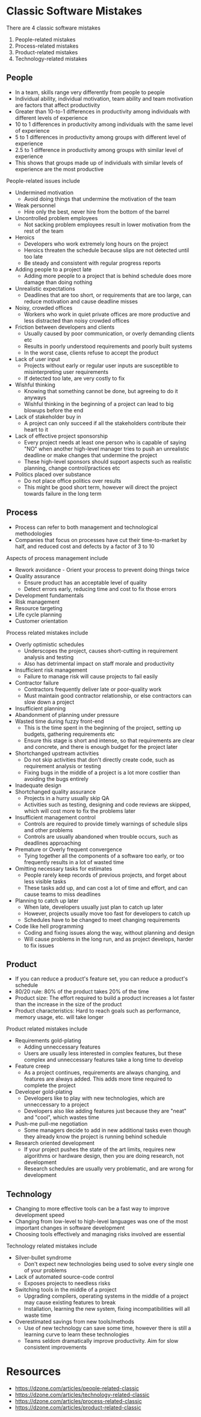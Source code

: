 # Classic Software Mistakes

There are 4 classic software mistakes

1. People-related mistakes
2. Process-related mistakes
3. Product-related mistakes
4. Technology-related mistakes

## People

-   In a team, skills range very differently from people to people
-   Individual ability, individual motivation, team ability and team motivation are factors that affect productivity
-   Greater than 10-to-1 differences in productivity among individuals with different levels of experience
-   10 to 1 differences in productivity among individuals with the same level of experience
-   5 to 1 differences in productivity among groups with different level of experience
-   2.5 to 1 difference in productivity among groups with similar level of experience
-   This shows that groups made up of individuals with similar levels of experience are the most productive

People-related issues include

-   Undermined motivation
    -   Avoid doing things that undermine the motivation of the team
-   Weak personnel
    -   Hire only the best, never hire from the bottom of the barrel
-   Uncontrolled problem employees
    -   Not sacking problem employees result in lower motivation from the rest of the team
-   Heroics
    -   Developers who work extremely long hours on the project
    -   Heroics threaten the schedule because slips are not detected until too late
    -   Be steady and consistent with regular progress reports
-   Adding people to a project late
    -   Adding more people to a project that is behind schedule does more damage than doing nothing
-   Unrealistic expectations
    -   Deadlines that are too short, or requirements that are too large, can reduce motivation and cause deadline misses
-   Noisy, crowded offices
    -   Workers who work in quiet private offices are more productive and less distracted than noisy crowded offices
-   Friction between developers and clients
    -   Usually caused by poor communication, or overly demanding clients etc
    -   Results in poorly understood requirements and poorly built systems
    -   In the worst case, clients refuse to accept the product
-   Lack of user input
    -   Projects without early or regular user inputs are susceptible to misinterpreting user requirements
    -   If detected too late, are very costly to fix
-   Wishful thinking
    -   Knowing that something cannot be done, but agreeing to do it anyways
    -   Wishful thinking in the beginning of a project can lead to big blowups before the end
-   Lack of stakeholder buy in
    -   A project can only succeed if all the stakeholders contribute their heart to it
-   Lack of effective project sponsorship
    -   Every project needs at least one person who is capable of saying "NO" when another high-level manager tries to push an unrealistic deadline or make changes that undermine the project
    -   These high-level sponsors should support aspects such as realistic planning, change control/practices etc
-   Politics placed over substance
    -   Do not place office politics over results
    -   This might be good short term, however will direct the project towards failure in the long term

## Process

-   Process can refer to both management and technological methodologies
-   Companies that focus on processes have cut their time-to-market by half, and reduced cost and defects by a factor of 3 to 10

Aspects of process management include

-   Rework avoidance - Orient your process to prevent doing things twice
-   Quality assurance
    -   Ensure product has an acceptable level of quality
    -   Detect errors early, reducing time and cost to fix those errors
-   Development fundamentals
-   Risk management
-   Resource targeting
-   Life cycle planning
-   Customer orientation

Process related mistakes include

-   Overly optimistic schedules
    -   Underscopes the project, causes short-cutting in requirement analysis and testing
    -   Also has detrimental impact on staff morale and productivity
-   Insufficient risk management
    -   Failure to manage risk will cause projects to fail easily
-   Contractor failure
    -   Contractors frequently deliver late or poor-quality work
    -   Must maintain good contractor relationship, or else contractors can slow down a project
-   Insufficient planning
-   Abandonment of planning under pressure
-   Wasted time during fuzzy front-end
    -   This is the time spent in the beginning of the project, setting up budgets, gathering requirements etc
    -   Ensure this stage is short and intense, so that requirements are clear and concrete, and there is enough budget for the project later
-   Shortchanged upstream activities
    -   Do not skip activities that don't directly create code, such as requirement analysis or testing
    -   Fixing bugs in the middle of a project is a lot more costlier than avoiding the bugs entirely
-   Inadequate design
-   Shortchanged quality assurance
    -   Projects in a hurry usually skip QA
    -   Activities such as testing, designing and code reviews are skipped, which will cost more to fix the problems later
-   Insufficient management control
    -   Controls are required to provide timely warnings of schedule slips and other problems
    -   Controls are usually abandoned when trouble occurs, such as deadlines approaching
-   Premature or Overly frequent convergence
    -   Tying together all the components of a software too early, or too frequently results in a lot of wasted time
-   Omitting necessary tasks for estimates
    -   People rarely keep records of previous projects, and forget about less visible tasks
    -   These tasks add up, and can cost a lot of time and effort, and can cause teams to miss deadlines
-   Planning to catch up later
    -   When late, developers usually just plan to catch up later
    -   However, projects usually move too fast for developers to catch up
    -   Schedules have to be changed to meet changing requirements
-   Code like hell programming
    -   Coding and fixing issues along the way, without planning and design
    -   Will cause problems in the long run, and as project develops, harder to fix issues

## Product

-   If you can reduce a product's feature set, you can reduce a product's schedule
-   80/20 rule: 80% of the product takes 20% of the time
-   Product size: The effort required to build a product increases a lot faster than the increase in the size of the product
-   Product characteristics: Hard to reach goals such as performance, memory usage, etc. will take longer

Product related mistakes include

-   Requirements gold-plating
    -   Adding unneccessary features
    -   Users are usually less interested in complex features, but these complex and unneccessary features take a long time to develop
-   Feature creep
    -   As a project continues, requirements are always changing, and features are always added. This adds more time required to complete the project
-   Developer gold-plating
    -   Developers like to play with new technologies, which are unneccessary to a project
    -   Developers also like adding features just because they are "neat" and "cool", which wastes time
-   Push-me pull-me negotiation
    -   Some managers decide to add in new additional tasks even though they already know the project is running behind schedule
-   Research oriented development
    -   If your project pushes the state of the art limits, requires new algorithms or hardware design, then you are doing research, not development
    -   Research schedules are usually very problematic, and are wrong for development

## Technology

-   Changing to more effective tools can be a fast way to improve development speed
-   Changing from low-level to high-level languages was one of the most important changes in software development
-   Choosing tools effectively and managing risks involved are essential

Technology related mistakes include

-   Silver-bullet syndrome
    -   Don't expect new technologies being used to solve every single one of your problems
-   Lack of automated source-code control
    -   Exposes projects to needless risks
-   Switching tools in the middle of a project
    -   Upgrading compilers, operating systems in the middle of a project may cause existing features to break
    -   Installation, learning the new system, fixing incompatibilities will all waste time
-   Overestimated savings from new tools/methods
    -   Use of new technology can save some time, however there is still a learning curve to learn these technologies
    -   Teams seldom dramatically improve productivity. Aim for slow consistent improvements

# Resources

-   https://dzone.com/articles/people-related-classic
-   https://dzone.com/articles/technology-related-classic
-   https://dzone.com/articles/process-related-classic
-   https://dzone.com/articles/product-related-classic
